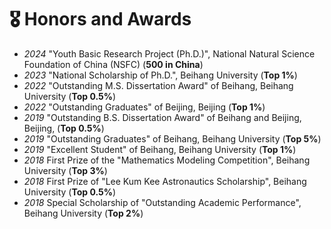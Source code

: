 # 🎖 Honors and Awards
- *2024* "Youth Basic Research Project (Ph.D.)", National Natural Science Foundation of China (NSFC) (<b>500 in China</b>)
- *2023* "National Scholarship of Ph.D.", Beihang University (<b>Top 1%</b>)
- *2022* "Outstanding M.S. Dissertation Award" of Beihang, Beihang University (<b>Top 0.5%</b>)
- *2022* "Outstanding Graduates" of Beijing, Beijing (<b>Top 1%</b>)
- *2019* "Outstanding B.S. Dissertation Award" of Beihang and Beijing, Beijing, (<b>Top 0.5%</b>)
- *2019* "Outstanding Graduates" of Beihang, Beihang University (<b>Top 5%</b>) 
- *2019* "Excellent Student" of Beihang, Beihang University (<b>Top 1%</b>)
- *2018* First Prize of the "Mathematics Modeling Competition", Beihang University (<b>Top 3%</b>)
- *2018* First Prize of "Lee Kum Kee Astronautics Scholarship", Beihang University (<b>Top 0.5%</b>)
- *2018* Special Scholarship of "Outstanding Academic Performance", Beihang University (<b>Top 2%</b>)

